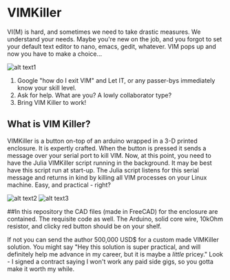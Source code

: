 # VIMKiller
VI(M) is hard, and sometimes we need to take drastic measures. We understand your needs.
Maybe you're new on the job, and you forgot to set your default text editor to nano, emacs,
gedit, whatever. VIM pops up and now you have to make a choice...

![alt text1](https://raw.githubusercontent.com/caseykneale/VIMKiller/master/pictures/screen.png)

1) Google "how do I exit VIM" and Let IT, or any passer-bys immediately know your skill level.
2) Ask for help. What are you? A lowly collaborator type?
3) Bring VIM Killer to work!

## What is VIM Killer?
VIMKiller is a button on-top of an arduino wrapped in a 3-D printed enclosure. It is expertly crafted.
When the button is pressed it sends a message over your serial port to kill VIM. Now, at this point,
you need to have the Julia VIMKiller script running in the background. It may be best have this script run at start-up. The Julia script listens for this serial message and returns in kind by killing all VIM processes on your Linux machine. Easy, and practical - right?

![alt text2](https://raw.githubusercontent.com/caseykneale/VIMKiller/master/pictures/protectedbtn.jpg) ![alt text3](https://raw.githubusercontent.com/caseykneale/VIMKiller/master/pictures/ready.jpg)

##In this repository
the CAD files (made in FreeCAD) for the enclosure are contained. The requisite code as well. The Arduino, solid core wire, 10kOhm resistor, and clicky red button should be on your shelf.

If not you can send the author 500,000 USD$ for a custom made VIMKiller solution. You might say "Hey this solution is super practical, and will definitely help me advance in my career, but it is maybe a *little* pricey." Look - I signed a contract saying I won't work any paid side gigs, so you gotta make it worth my while.
